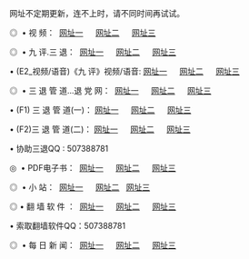 <p>网址不定期更新，连不上时，请不同时间再试试。</p>
<p>◎   • 视 频： 
<a href="http://23.mb2.host/tv/" target="_blank">网址一</a> 　 
<a href="http://22.bnaz.org/9018.html" target="_blank">网址二</a> 　 
<a href="http://23.mb2.host/9449.html" target="_blank">网址三</a></p>
<p>◎   • 九 评.三 退：  
<a href="http://23.mb2.host/t/" target="_blank">网址一</a> 　 
<a href="http://22.bnaz.org/v/" target="_blank">网址二</a> 　 
<a href="http://22.bnaz.org/tt/" target="_blank">网址三</a> 　</p>
<p>  • (E2_视频/语音)《九 评》视频/语音: 
<a href="http://23.mb2.host/v/" target="_blank">网址一</a> 　 
<a href="http://22.bnaz.org/v/" target="_blank">网址二</a> 　 
<a href="http://22.bnaz.org/v/" target="_blank">网址三</a></p>
<p>◎   • 三 退 管 道...退 党 网：  
<a href="http://23.mb2.host/go/8/" target="_blank">网址一</a> 　 
<a href="http://22.bnaz.org/go/8/" target="_blank">网址二</a> 　 
<a href="http://22.bnaz.org/go/8/" target="_blank">网址三</a></p>
<p>  • (F1) 三 退 管 道(一)： 
<a href="http://23.mb2.host/d/" target="_blank">网址一</a> 　 
<a href="http://22.bnaz.org/d/" target="_blank">网址二</a> 　 
<a href="http://22.bnaz.org/d/" target="_blank">网址三</a></p>
<p>  • (F2)三 退 管 道(二)： 
<a href="http://23.mb2.host/dd/" target="_blank">网址一</a> 　 
<a href="http://22.bnaz.org/dd/" target="_blank">网址二</a> 　 
<a href="http://22.bnaz.org/dd/" target="_blank">网址三</a></p>
<p>  • 协助三退QQ : 507388781</p>
<p>◎   • PDF电子书：  
<a href="http://23.mb2.host/p/" target="_blank">网址一</a> 　 
<a href="http://22.bnaz.org/p/" target="_blank">网址二</a> 　 
<a href="http://22.bnaz.org/p/" target="_blank">网址三</a></p>
<p>◎ </span>  •  小 站：  
<a href="http://23.mb2.host/" target="_blank">网址一</a> 　 
<a href="http://22.bnaz.org/" target="_blank">网址二</a>   
<a href="http://22.bnaz.org/" target="_blank">网址三</a></p>
<p>◎  • 翻 墙 软 件 ：  
<a href="http://23.mb2.host/f/" target="_blank">网址一</a> 　 
<a href="http://22.bnaz.org/ff/" target="_blank">网址二</a> 　 
<a href="http://22.bnaz.org/f/" target="_blank">网址三</a></p>
<p>  • 索取翻墙软件QQ：507388781</p>
<p>◎ </span>  • 每 日 新 闻：  
<a href="http://23.mb2.host/day/" target="_blank">网址一</a> 　 
<a href="http://22.bnaz.org/day/" target="_blank">网址二</a> 　 
<a href="http://22.bnaz.org/day/" target="_blank">网址三</a></p>
